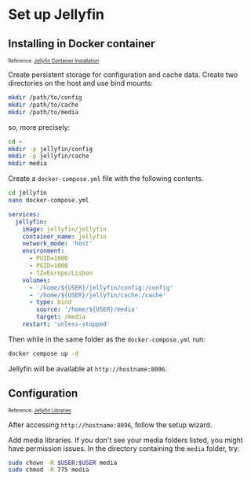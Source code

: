 # Set up Jellyfin

## Installing in Docker container

<sub><sup>Reference: [Jellyfin Container Installation](https://jellyfin.org/docs/general/installation/container)</sub></sup>

Create persistent storage for configuration and cache data. Create two directories on the host and use bind mounts:

```bash
mkdir /path/to/config
mkdir /path/to/cache
mkdir /path/to/media
```

so, more precisely:

```bash
cd ~
mkdir -p jellyfin/config
mkdir -p jellyfin/cache
mkdir media
```

Create a `docker-compose.yml` file with the following contents.

```bash
cd jellyfin
nano docker-compose.yml
```

```yaml
services:
  jellyfin:
    image: jellyfin/jellyfin
    container_name: jellyfin
    network_mode: 'host'
    environment:
      - PUID=1000
      - PGID=1000
      - TZ=Europe/Lisbon
    volumes:
      - '/home/${USER}/jellyfin/config:/config'
      - '/home/${USER}/jellyfin/cache:/cache'
      - type: bind
        source: '/home/${USER}/media'
        target: /media
    restart: 'unless-stopped'
```

Then while in the same folder as the `docker-compose.yml` run:

```bash
docker compose up -d
```

Jellyfin will be available at `http://hostname:8096`.


## Configuration

<sub><sup>Reference: [Jellyfin Libraries](https://jellyfin.org/docs/general/server/libraries/)</sub></sup>

After accessing `http://hostname:8096`, follow the setup wizard.

Add media libraries. If you don't see your media folders listed, you might have permission issues. In the directory containing the `media` folder, try:

```bash
sudo chown -R $USER:$USER media
sudo chmod -R 775 media
```